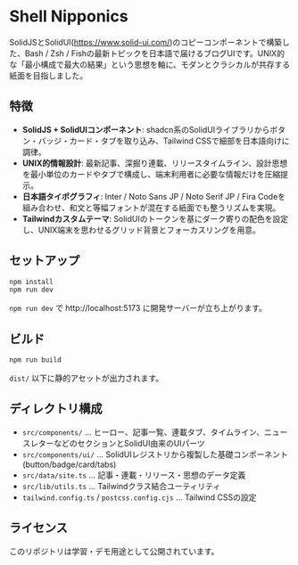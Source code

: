 # Shell Nipponics

SolidJSとSolidUI(https://www.solid-ui.com/)のコピーコンポーネントで構築した、Bash / Zsh / Fishの最新トピックを日本語で届けるブログUIです。UNIX的な「最小構成で最大の結果」という思想を軸に、モダンとクラシカルが共存する紙面を目指しました。

## 特徴

- **SolidJS + SolidUIコンポーネント**: shadcn系のSolidUIライブラリからボタン・バッジ・カード・タブを取り込み、Tailwind CSSで細部を日本語向けに調律。
- **UNIX的情報設計**: 最新記事、深掘り連載、リリースタイムライン、設計思想を最小単位のカードやタブで構成し、端末利用者に必要な情報だけを圧縮提示。
- **日本語タイポグラフィ**: Inter / Noto Sans JP / Noto Serif JP / Fira Codeを組み合わせ、和文と等幅フォントが混在する紙面でも整うリズムを実現。
- **Tailwindカスタムテーマ**: SolidUIのトークンを基にダーク寄りの配色を設定し、UNIX端末を思わせるグリッド背景とフォーカスリングを用意。

## セットアップ

```bash
npm install
npm run dev
```

`npm run dev` で http://localhost:5173 に開発サーバーが立ち上がります。

## ビルド

```bash
npm run build
```

`dist/` 以下に静的アセットが出力されます。

## ディレクトリ構成

- `src/components/` … ヒーロー、記事一覧、連載タブ、タイムライン、ニュースレターなどのセクションとSolidUI由来のUIパーツ
- `src/components/ui/` … SolidUIレジストリから複製した基礎コンポーネント(button/badge/card/tabs)
- `src/data/site.ts` … 記事・連載・リリース・思想のデータ定義
- `src/lib/utils.ts` … Tailwindクラス結合ユーティリティ
- `tailwind.config.ts` / `postcss.config.cjs` … Tailwind CSSの設定

## ライセンス

このリポジトリは学習・デモ用途として公開されています。

